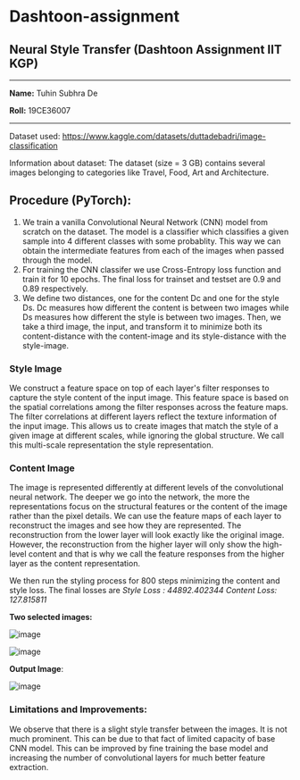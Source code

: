 # Dashtoon-assignment
## Neural Style Transfer (Dashtoon Assignment IIT KGP)


---


**Name:** Tuhin Subhra De

**Roll:** 19CE36007

---
Dataset used: https://www.kaggle.com/datasets/duttadebadri/image-classification

Information about dataset: The dataset (size = 3 GB) contains several images belonging to categories like Travel, Food, Art and Architecture.

## Procedure (PyTorch):
1. We train a vanilla Convolutional Neural Network (CNN) model from scratch on the dataset. The model is a classifier which classifies a given sample into 4 different classes with some probablity. This way we can obtain the intermediate features from each of the images when passed through the model.
2. For training the CNN classifer we use Cross-Entropy loss function and train it for 10 epochs. The final loss for trainset and testset are 0.9 and 0.89 respectively.
3. We define two distances, one for the content Dc and one for the style Ds. Dc measures how different the content is between two images while Ds measures how different the style is between two images. Then, we take a third image, the input, and transform it to minimize both its content-distance with the content-image and its style-distance with the style-image.

### Style Image
We construct a feature space on top of each layer's filter responses to capture the style content of the input image. This feature space is based on the spatial correlations among the filter responses across the feature maps. The filter correlations at different layers reflect the texture information of the input image. This allows us to create images that match the style of a given image at different scales, while ignoring the global structure. We call this multi-scale representation the style representation.

### Content Image
The image is represented differently at different levels of the convolutional neural network. The deeper we go into the network, the more the representations focus on the structural features or the content of the image rather than the pixel details. We can use the feature maps of each layer to reconstruct the images and see how they are represented. The reconstruction from the lower layer will look exactly like the original image. However, the reconstruction from the higher layer will only show the high-level content and that is why we call the feature responses from the higher layer as the content representation.

We then run the styling process for 800 steps minimizing the content and style loss. The final losses are *Style Loss : 44892.402344 Content Loss: 127.815811*


**Two selected images:**


![image](https://github.com/Gituhin/Dashtoon-assignment/assets/75536336/7ba32ca3-b810-410b-89e2-c19152927fb2)

![image](https://github.com/Gituhin/Dashtoon-assignment/assets/75536336/a967ab6e-395d-4aac-a686-338956897fb4)


**Output Image**:

![image](https://github.com/Gituhin/Dashtoon-assignment/assets/75536336/65dcc901-3965-4de4-92d0-79eced6405fa)


### Limitations and Improvements:
We observe that there is a slight style transfer between the images. It is not much prominent. This can be due to that fact of limited capacity of base CNN model. This can be improved by fine training the base model and increasing the number of convolutional layers for much better feature extraction.
